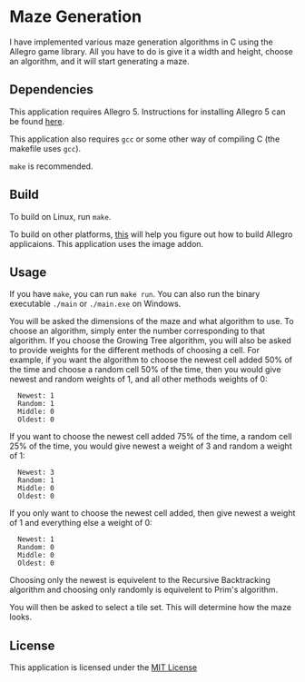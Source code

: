 # Maze Generation

I have implemented various maze generation algorithms in C using the Allegro game library. All you have to do is give it a width and height, choose an algorithm, and it will start generating a maze.

## Dependencies

This application requires Allegro 5. Instructions for installing Allegro 5 can be found [here](https://github.com/liballeg/allegro_wiki/wiki/Quickstart).

This application also requires `gcc` or some other way of compiling C (the makefile uses `gcc`).

`make` is recommended.

## Build

To build on Linux, run `make`.

To build on other platforms, [this](https://github.com/liballeg/allegro_wiki/wiki/Quickstart) will help you figure out how to build Allegro applicaions. This application uses the image addon.


## Usage

If you have `make`, you can run `make run`. You can also run the binary executable `./main` or `./main.exe` on Windows.

You will be asked the dimensions of the maze and what algorithm to use. To choose an algorithm, simply enter the number corresponding to that algorithm.
If you choose the Growing Tree algorithm, you will also be asked to provide weights for the different methods of choosing a cell. For example, if you want the algorithm to choose the newest cell added 50% of the time and choose a random cell 50% of the time, then you would give newest and random weights of 1, and all other methods weights of 0:
```
  Newest: 1
  Random: 1
  Middle: 0
  Oldest: 0
```
If you want to choose the newest cell added 75% of the time, a random cell 25% of the time, you would give newest a weight of 3 and random a weight of 1:
```
  Newest: 3
  Random: 1
  Middle: 0
  Oldest: 0
```
If you only want to choose the newest cell added, then give newest a weight of 1 and everything else a weight of 0:
```
  Newest: 1
  Random: 0
  Middle: 0
  Oldest: 0
```
Choosing only the newest is equivelent to the Recursive Backtracking algorithm and choosing only randomly is equivelent to Prim's algorithm.

You will then be asked to select a tile set. This will determine how the maze looks.

## License

This application is licensed under the [MIT License](LICENSE)
